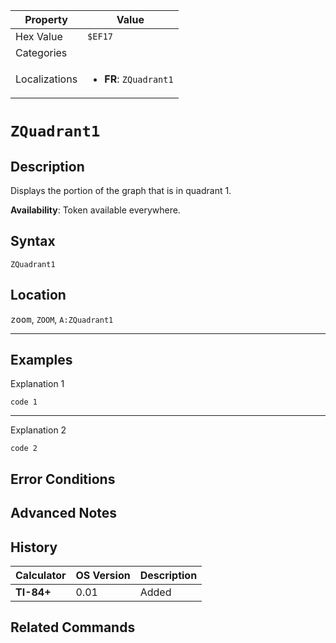 | Property      | Value |
|---------------|-------|
| Hex Value     | `$EF17`|
| Categories    | <ul></ul> |
| Localizations | <ul><li><b>FR</b>: `ZQuadrant1`</li></ul> |

# `ZQuadrant1`

## Description
Displays the portion of the graph that is in quadrant 1.


<b>Availability</b>: Token available everywhere.

## Syntax
`ZQuadrant1`

## Location
<kbd>zoom</kbd>, `ZOOM`, `A:ZQuadrant1`
<hr>

## Examples

Explanation 1
```ti-basic
code 1
```
---
Explanation 2
```ti-basic
code 2
```

## Error Conditions


## Advanced Notes


## History
| Calculator | OS Version | Description |
|------------|------------|-------------|
| <b>TI-84+</b> | 0.01 | Added

## Related Commands

    